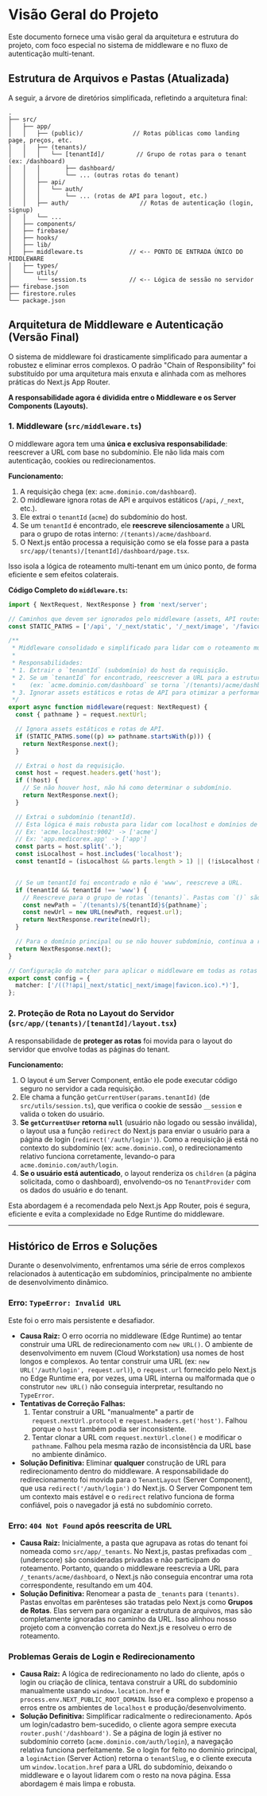 
# Visão Geral do Projeto

Este documento fornece uma visão geral da arquitetura e estrutura do projeto, com foco especial no sistema de middleware e no fluxo de autenticação multi-tenant.

## Estrutura de Arquivos e Pastas (Atualizada)

A seguir, a árvore de diretórios simplificada, refletindo a arquitetura final:

```
.
├── src/
│   ├── app/
│   │   ├── (public)/              // Rotas públicas como landing page, preços, etc.
│   │   ├── (tenants)/
│   │   │   └── [tenantId]/         // Grupo de rotas para o tenant (ex: /dashboard)
│   │   │       ├── dashboard/
│   │   │       └── ... (outras rotas do tenant)
│   │   ├── api/
│   │   │   └── auth/
│   │   │       └── ... (rotas de API para logout, etc.)
│   │   ├── auth/                    // Rotas de autenticação (login, signup)
│   │   └── ...
│   ├── components/
│   ├── firebase/
│   ├── hooks/
│   ├── lib/
│   ├── middleware.ts             // <-- PONTO DE ENTRADA ÚNICO DO MIDDLEWARE
│   ├── types/
│   └── utils/
│       └── session.ts            // <-- Lógica de sessão no servidor
├── firebase.json
├── firestore.rules
└── package.json
```

## Arquitetura de Middleware e Autenticação (Versão Final)

O sistema de middleware foi drasticamente simplificado para aumentar a robustez e eliminar erros complexos. O padrão "Chain of Responsibility" foi substituído por uma arquitetura mais enxuta e alinhada com as melhores práticas do Next.js App Router.

**A responsabilidade agora é dividida entre o Middleware e os Server Components (Layouts).**

### 1. Middleware (`src/middleware.ts`)

O middleware agora tem uma **única e exclusiva responsabilidade**: reescrever a URL com base no subdomínio. Ele não lida mais com autenticação, cookies ou redirecionamentos.

**Funcionamento:**

1.  A requisição chega (ex: `acme.dominio.com/dashboard`).
2.  O middleware ignora rotas de API e arquivos estáticos (`/api`, `/_next`, etc.).
3.  Ele extrai o `tenantId` (`acme`) do subdomínio do host.
4.  Se um `tenantId` é encontrado, ele **reescreve silenciosamente** a URL para o grupo de rotas interno: `/(tenants)/acme/dashboard`.
5.  O Next.js então processa a requisição como se ela fosse para a pasta `src/app/(tenants)/[tenantId]/dashboard/page.tsx`.

Isso isola a lógica de roteamento multi-tenant em um único ponto, de forma eficiente e sem efeitos colaterais.

**Código Completo do `middleware.ts`:**

```typescript
import { NextRequest, NextResponse } from 'next/server';

// Caminhos que devem ser ignorados pelo middleware (assets, API routes, etc.)
const STATIC_PATHS = ['/api', '/_next/static', '/_next/image', '/favicon.ico'];

/**
 * Middleware consolidado e simplificado para lidar com o roteamento multi-tenant.
 *
 * Responsabilidades:
 * 1. Extrair o `tenantId` (subdomínio) do host da requisição.
 * 2. Se um `tenantId` for encontrado, reescrever a URL para a estrutura de grupo de rotas interna
 *    (ex: `acme.dominio.com/dashboard` se torna `/(tenants)/acme/dashboard`).
 * 3. Ignorar assets estáticos e rotas de API para otimizar a performance.
 */
export async function middleware(request: NextRequest) {
  const { pathname } = request.nextUrl;

  // Ignora assets estáticos e rotas de API.
  if (STATIC_PATHS.some((p) => pathname.startsWith(p))) {
    return NextResponse.next();
  }

  // Extrai o host da requisição.
  const host = request.headers.get('host');
  if (!host) {
    // Se não houver host, não há como determinar o subdomínio.
    return NextResponse.next();
  }

  // Extrai o subdomínio (tenantId).
  // Esta lógica é mais robusta para lidar com localhost e domínios de produção.
  // Ex: 'acme.localhost:9002' -> ['acme']
  // Ex: 'app.medicorex.app' -> ['app']
  const parts = host.split('.');
  const isLocalhost = host.includes('localhost');
  const tenantId = (isLocalhost && parts.length > 1) || (!isLocalhost && parts.length > 2) ? parts[0] : null;


  // Se um tenantId foi encontrado e não é 'www', reescreve a URL.
  if (tenantId && tenantId !== 'www') {
    // Reescreve para o grupo de rotas `(tenants)`. Pastas com `()` são ignoradas pelo roteador.
    const newPath = `/(tenants)/${tenantId}${pathname}`;
    const newUrl = new URL(newPath, request.url);
    return NextResponse.rewrite(newUrl);
  }

  // Para o domínio principal ou se não houver subdomínio, continua a requisição.
  return NextResponse.next();
}

// Configuração do matcher para aplicar o middleware em todas as rotas relevantes.
export const config = {
  matcher: ['/((?!api|_next/static|_next/image|favicon.ico).*)'],
};
```

### 2. Proteção de Rota no Layout do Servidor (`src/app/(tenants)/[tenantId]/layout.tsx`)

A responsabilidade de **proteger as rotas** foi movida para o layout do servidor que envolve todas as páginas do tenant.

**Funcionamento:**

1.  O layout é um Server Component, então ele pode executar código seguro no servidor a cada requisição.
2.  Ele chama a função `getCurrentUser(params.tenantId)` (de `src/utils/session.ts`), que verifica o cookie de sessão `__session` e valida o token do usuário.
3.  **Se `getCurrentUser` retorna `null`** (usuário não logado ou sessão inválida), o layout usa a função `redirect` do Next.js para enviar o usuário para a página de login (`redirect('/auth/login')`). Como a requisição já está no contexto do subdomínio (ex: `acme.dominio.com`), o redirecionamento relativo funciona corretamente, levando-o para `acme.dominio.com/auth/login`.
4.  **Se o usuário está autenticado**, o layout renderiza os `children` (a página solicitada, como o dashboard), envolvendo-os no `TenantProvider` com os dados do usuário e do tenant.

Esta abordagem é a recomendada pelo Next.js App Router, pois é segura, eficiente e evita a complexidade no Edge Runtime do middleware.

---

## Histórico de Erros e Soluções

Durante o desenvolvimento, enfrentamos uma série de erros complexos relacionados à autenticação em subdomínios, principalmente no ambiente de desenvolvimento dinâmico.

### Erro: `TypeError: Invalid URL`

Este foi o erro mais persistente e desafiador.

-   **Causa Raiz:** O erro ocorria no middleware (Edge Runtime) ao tentar construir uma URL de redirecionamento com `new URL()`. O ambiente de desenvolvimento em nuvem (Cloud Workstation) usa nomes de host longos e complexos. Ao tentar construir uma URL (ex: `new URL('/auth/login', request.url)`), o `request.url` fornecido pelo Next.js no Edge Runtime era, por vezes, uma URL interna ou malformada que o construtor `new URL()` não conseguia interpretar, resultando no `TypeError`.
-   **Tentativas de Correção Falhas:**
    1.  Tentar construir a URL "manualmente" a partir de `request.nextUrl.protocol` e `request.headers.get('host')`. Falhou porque o `host` também podia ser inconsistente.
    2.  Tentar clonar a URL com `request.nextUrl.clone()` e modificar o `pathname`. Falhou pela mesma razão de inconsistência da URL base no ambiente dinâmico.
-   **Solução Definitiva:** Eliminar **qualquer** construção de URL para redirecionamento dentro do middleware. A responsabilidade do redirecionamento foi movida para o `TenantLayout` (Server Component), que usa `redirect('/auth/login')` do Next.js. O Server Component tem um contexto mais estável e o `redirect` relativo funciona de forma confiável, pois o navegador já está no subdomínio correto.

### Erro: `404 Not Found` após reescrita de URL

-   **Causa Raiz:** Inicialmente, a pasta que agrupava as rotas do tenant foi nomeada como `src/app/_tenants`. No Next.js, pastas prefixadas com `_` (underscore) são consideradas privadas e não participam do roteamento. Portanto, quando o middleware reescrevia a URL para `/_tenants/acme/dashboard`, o Next.js não conseguia encontrar uma rota correspondente, resultando em um 404.
-   **Solução Definitiva:** Renomear a pasta de `_tenants` para `(tenants)`. Pastas envoltas em parênteses são tratadas pelo Next.js como **Grupos de Rotas**. Elas servem para organizar a estrutura de arquivos, mas são completamente ignoradas no caminho da URL. Isso alinhou nosso projeto com a convenção correta do Next.js e resolveu o erro de roteamento.

### Problemas Gerais de Login e Redirecionamento

-   **Causa Raiz:** A lógica de redirecionamento no lado do cliente, após o login ou criação de clínica, tentava construir a URL do subdomínio manualmente usando `window.location.href` e `process.env.NEXT_PUBLIC_ROOT_DOMAIN`. Isso era complexo e propenso a erros entre os ambientes de `localhost` e produção/desenvolvimento.
-   **Solução Definitiva:** Simplificar radicalmente o redirecionamento. Após um login/cadastro bem-sucedido, o cliente agora sempre executa `router.push('/dashboard')`. Se a página de login já estiver no subdomínio correto (`acme.dominio.com/auth/login`), a navegação relativa funciona perfeitamente. Se o login for feito no domínio principal, a `loginAction` (Server Action) retorna o `tenantSlug`, e o cliente executa um `window.location.href` para a URL do subdomínio, deixando o middleware e o layout lidarem com o resto na nova página. Essa abordagem é mais limpa e robusta.
